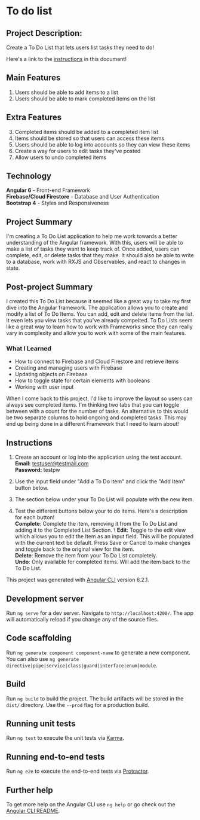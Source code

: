 # To do list
## Project Description:
Create a To Do List that lets users list tasks they need to do!

Here's a link to the [instructions](#instructions) in this document!

## Main Features
1. Users should be able to add items to a list
2. Users should be able to mark completed items on the list

## Extra Features
3. Completed items should be added to a completed item list
4. Items should be stored so that users can access these items
5. Users should be able to log into accounts so they can view these items
6. Create a way for users to edit tasks they've posted
7. Allow users to undo completed items

## Technology
__Angular 6__ - Front-end Framework\
__Firebase/Cloud Firestore__ - Database and User Authentication\
__Bootstrap 4__ - Styles and Responsiveness

## Project Summary
I'm creating a To Do List application to help me work towards a better understanding of the Angular framework. With this, users will be able to make a list of tasks they want to keep track of. Once added, users can complete, edit, or delete tasks that they make. It should also be able to write to a database, work with RXJS and Observables, and react to changes in state.

## Post-project Summary
I created this To Do List because it seemed like a great way to take my first dive into the Angular framework. The application allows you to create and modify a list of To Do Items. You can add, edit and delete items from the list. It even lets you view tasks that  you've already compelted. To Do Lists seem like a great way to learn how to work with Frameworks since they can really vary in complexity and allow you to work with some of the main features.

### What I Learned
* How to connect to Firebase and Cloud Firestore and retrieve items
* Creating and managing users with Firebase
* Updating objects on Firebase
* How to toggle state for certain elements with booleans
* Working with user input

 When I come back to this project, I'd like to improve the layout so users can always see completed items. I'm thinking two tabs that you can toggle between with a count for the number of tasks. An alternative to this would be two separate columns to hold ongoing and completed tasks. This may end up being done in a different Framework that I need to learn about!

 ## Instructions
 1. Create an account or log into the application using the test account. \
 __Email:__ testuser@testmail.com\
 __Password:__ testpw
 2. Use the input field under "Add a To Do item" and click the "Add Item" button below. 

 3. The section below under your To Do List will populate with the new item.

4. Test the different buttons below your to do items. Here's a description for each button! \
__Complete__: Complete the item, removing it from the To Do List and adding it to the Completed List Section. \ 
__Edit__: Toggle to the edit view which allows you to edit the Item as an input field. This will be populated with the current text be default. Press Save or Cancel to make changes and toggle back to the original view for the item. \
__Delete__: Remove the item from your To Do List completely. \
__Undo__: Only available for completed items. Will add the item back to the To Do List.

This project was generated with [Angular CLI](https://github.com/angular/angular-cli) version 6.2.1.

## Development server

Run `ng serve` for a dev server. Navigate to `http://localhost:4200/`. The app will automatically reload if you change any of the source files.

## Code scaffolding

Run `ng generate component component-name` to generate a new component. You can also use `ng generate directive|pipe|service|class|guard|interface|enum|module`.

## Build

Run `ng build` to build the project. The build artifacts will be stored in the `dist/` directory. Use the `--prod` flag for a production build.

## Running unit tests

Run `ng test` to execute the unit tests via [Karma](https://karma-runner.github.io).

## Running end-to-end tests

Run `ng e2e` to execute the end-to-end tests via [Protractor](http://www.protractortest.org/).

## Further help

To get more help on the Angular CLI use `ng help` or go check out the [Angular CLI README](https://github.com/angular/angular-cli/blob/master/README.md).
